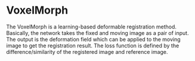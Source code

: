 # VoxelMorph
The VoxelMorph is a learning-based deformable registration method. Basically, the network takes the fixed and moving image
as a pair of input. The output is the deformation field which can be applied to the moving image to get the registration
result. The loss function is defined by the difference/similarity of the registered image and reference image.
